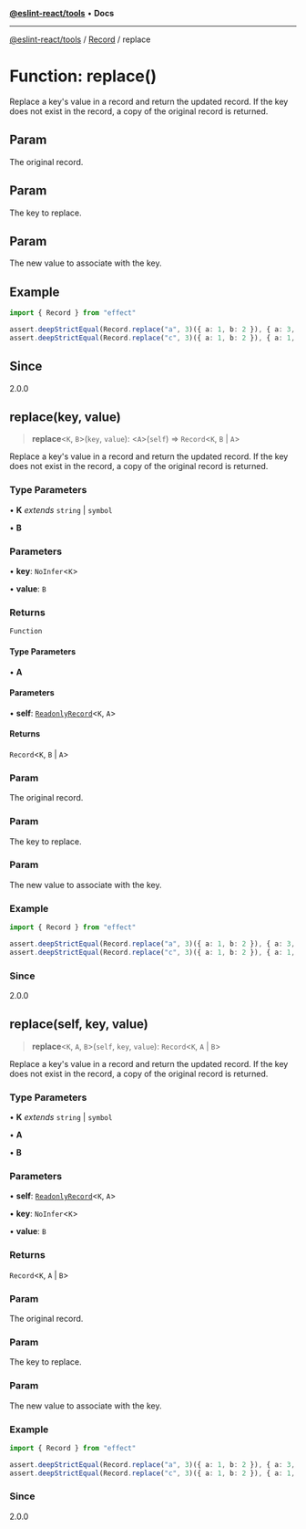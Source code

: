 [**@eslint-react/tools**](../../../README.md) • **Docs**

***

[@eslint-react/tools](../../../README.md) / [Record](../README.md) / replace

# Function: replace()

Replace a key's value in a record and return the updated record.
If the key does not exist in the record, a copy of the original record is returned.

## Param

The original record.

## Param

The key to replace.

## Param

The new value to associate with the key.

## Example

```ts
import { Record } from "effect"

assert.deepStrictEqual(Record.replace("a", 3)({ a: 1, b: 2 }), { a: 3, b: 2 });
assert.deepStrictEqual(Record.replace("c", 3)({ a: 1, b: 2 }), { a: 1, b: 2 });
```

## Since

2.0.0

## replace(key, value)

> **replace**\<`K`, `B`\>(`key`, `value`): \<`A`\>(`self`) => `Record`\<`K`, `B` \| `A`\>

Replace a key's value in a record and return the updated record.
If the key does not exist in the record, a copy of the original record is returned.

### Type Parameters

• **K** *extends* `string` \| `symbol`

• **B**

### Parameters

• **key**: `NoInfer`\<`K`\>

• **value**: `B`

### Returns

`Function`

#### Type Parameters

• **A**

#### Parameters

• **self**: [`ReadonlyRecord`](../type-aliases/ReadonlyRecord.md)\<`K`, `A`\>

#### Returns

`Record`\<`K`, `B` \| `A`\>

### Param

The original record.

### Param

The key to replace.

### Param

The new value to associate with the key.

### Example

```ts
import { Record } from "effect"

assert.deepStrictEqual(Record.replace("a", 3)({ a: 1, b: 2 }), { a: 3, b: 2 });
assert.deepStrictEqual(Record.replace("c", 3)({ a: 1, b: 2 }), { a: 1, b: 2 });
```

### Since

2.0.0

## replace(self, key, value)

> **replace**\<`K`, `A`, `B`\>(`self`, `key`, `value`): `Record`\<`K`, `A` \| `B`\>

Replace a key's value in a record and return the updated record.
If the key does not exist in the record, a copy of the original record is returned.

### Type Parameters

• **K** *extends* `string` \| `symbol`

• **A**

• **B**

### Parameters

• **self**: [`ReadonlyRecord`](../type-aliases/ReadonlyRecord.md)\<`K`, `A`\>

• **key**: `NoInfer`\<`K`\>

• **value**: `B`

### Returns

`Record`\<`K`, `A` \| `B`\>

### Param

The original record.

### Param

The key to replace.

### Param

The new value to associate with the key.

### Example

```ts
import { Record } from "effect"

assert.deepStrictEqual(Record.replace("a", 3)({ a: 1, b: 2 }), { a: 3, b: 2 });
assert.deepStrictEqual(Record.replace("c", 3)({ a: 1, b: 2 }), { a: 1, b: 2 });
```

### Since

2.0.0
